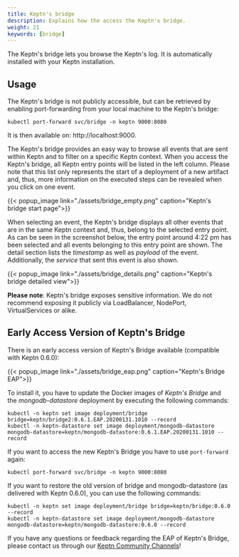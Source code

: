 ```yaml
---
title: Keptn's bridge
description: Explains how the access the Keptn's bridge.
weight: 21
keywords: [bridge]
---
```


The Keptn's bridge lets you browse the Keptn's log. It is automatically installed with your Keptn installation.

## Usage

The Keptn's bridge is not publicly accessible, but can be retrieved by enabling port-forwarding from your local machine to the Keptn's bridge:

```console
kubectl port-forward svc/bridge -n keptn 9000:8080
```

It is then available on: http://localhost:9000.

The Keptn's bridge provides an easy way to browse all events that are sent within Keptn and to filter on a specific Keptn context. When you access the Keptn's bridge, all Keptn entry points will be listed in the left column. Please note that this list only represents the start of a deployment of a new artifact and, thus, more information on the executed steps can be revealed when you click on one event.

  {{< popup_image
  link="./assets/bridge_empty.png"
  caption="Keptn's bridge start page">}}

When selecting an event, the Keptn's bridge displays all other events that are in the same Keptn context and, thus, belong to the selected entry point. As can be seen in the screenshot below, the entry point around 4:22 pm has been selected and all events belonging to this entry point are shown. The detail section lists the _timestamp_ as well as _payload_ of the event. Additionally, the _service_ that sent this event is also shown.

  {{< popup_image
  link="./assets/bridge_details.png"
  caption="Keptn's bridge detailed view">}}

**Please note**: Keptn's bridge exposes sensitive information. We do not recommend exposing it publicly via LoadBalancer, NodePort, VirtualServices or alike.


## Early Access Version of Keptn's Bridge

There is an early access version of Keptn's Bridge available (compatible with Keptn 0.6.0):

  {{< popup_image
  link="./assets/bridge_eap.png"
  caption="Keptn's Bridge EAP">}}

To install it, you have to update the Docker images of *Keptn's Bridge* and the *mongodb-datastore* deployment by executing the following commands:

```console
kubectl -n keptn set image deployment/bridge bridge=keptn/bridge2:0.6.1.EAP.20200131.1010 --record
kubectl -n keptn-datastore set image deployment/mongodb-datastore mongodb-datastore=keptn/mongodb-datastore:0.6.1.EAP.20200131.1010 --record
```

If you want to access the new Keptn's Bridge you have to use `port-forward` again:

```console
kubectl port-forward svc/bridge -n keptn 9000:8080
```

If you want to restore the old version of bridge and mongodb-datastore (as delivered with Keptn 0.6.0), you can use the following commands:

```console
kubectl -n keptn set image deployment/bridge bridge=keptn/bridge:0.6.0 --record
kubectl -n keptn-datastore set image deployment/mongodb-datastore mongodb-datastore=keptn/mongodb-datastore:0.6.0 --record
```

If you have any questions or feedback regarding the EAP of Keptn's Bridge, please contact us through our [Keptn Community Channels](https://github.com/keptn/community)!
